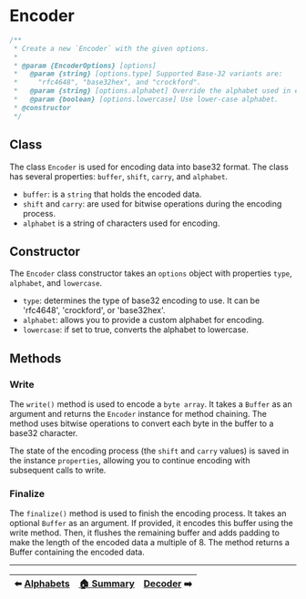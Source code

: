 # Encoder

```ts
/**
 * Create a new `Encoder` with the given options.
 *
 * @param {EncoderOptions} [options]
 *   @param {string} [options.type] Supported Base-32 variants are:
 *     "rfc4648", "base32hex", and "crockford".
 *   @param {string} [options.alphabet] Override the alphabet used in encoding.
 *   @param {boolean} [options.lowercase] Use lower-case alphabet.
 * @constructor
 */
 ```

## Class

The class `Encoder` is used for encoding data into base32 format.
The class has several properties: `buffer`, `shift`, `carry`, and `alphabet`.

- `buffer`: is a `string` that holds the encoded data.
- `shift` and `carry`: are used for bitwise operations during the encoding process.
- `alphabet` is a string of characters used for encoding.

## Constructor

The `Encoder` class constructor takes an `options` object with properties `type`, `alphabet`, and `lowercase`.

- `type`: determines the type of base32 encoding to use. It can be 'rfc4648', 'crockford', or 'base32hex'.
- `alphabet`: allows you to provide a custom alphabet for encoding.
- `lowercase`: if set to true, converts the alphabet to lowercase.

## Methods

### Write

The `write()` method is used to encode a `byte array`. It takes a `Buffer` as an argument and returns the `Encoder` instance for method chaining. The method uses bitwise operations to convert each byte in the buffer to a base32 character.

The state of the encoding process (the `shift` and `carry` values) is saved in the instance `properties`, allowing you to continue encoding with subsequent calls to write.

### Finalize

The `finalize()` method is used to finish the encoding process. It takes an optional `Buffer` as an argument. If provided, it encodes this buffer using the write method. Then, it flushes the remaining buffer and adds padding to make the length of the encoded data a multiple of 8. The method returns a Buffer containing the encoded data.

---

<p align="center">

| ⬅️ [Alphabets](Alphabets.md)| [🏠 Summary](Summary.md) | [Decoder](Decoder.md) ➡️|
|:---------------------------:|:-------------------------:|:------------------------:|
</p>
